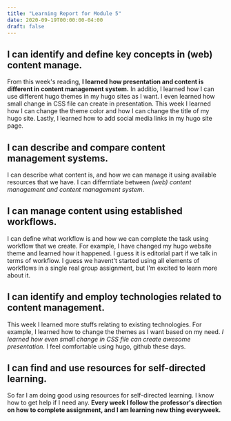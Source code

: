 ```yaml
---
title: "Learning Report for Module 5"
date: 2020-09-19T00:00:00-04:00
draft: false
---
```



I can identify and define key concepts in (web) content manage.
-----------------------------------------------------------------
From this week's reading, **I learned how presentation and content
is different in content management system.** In additio, I learned
how I can use different hugo themes in my hugo sites as I want. I 
even learned how small change in CSS file can create in presentation.
This week I learned how I can change the theme color and how I can change
the title of my hugo site. Lastly, I learned how to add social media
links in my hugo site page.

I can describe and compare content management systems.
------------------------------------------------------
I can describe what content is, and how we can manage it
using available resources that we have. I can differntiate 
between *(web) content management and content management
system*.

I can manage content using established workflows.
-------------------------------------------------
I can define what workflow is and how we can complete the
task using workflow that we create. For example, I have changed my hugo
website theme and learned how it happened. I guess it is editorial part
if we talk in terms of workflow. I guess we havent't started using all elements 
of workflows in a single real group assignment, but I'm excited to learn more about it.

I can identify and employ technologies related to content management.
---------------------------------------------------------------------
This week I learned more stuffs relating to existing technologies. For example,
I learned how to change the themes as I want based on my need. *I learned how even small change in 
CSS file can create awesome presentation.* I feel comfortable using hugo, github these days.
    
I can find and use resources for self-directed learning.
--------------------------------------------------------
So far I am doing good using resources for self-directed learning.
I know how to get help if I need any. **Every week I follow the professor's
direction on how to complete assignment, and I am learning new thing everyweek.**
    
   
